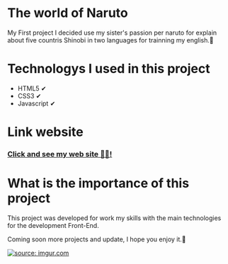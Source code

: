 # The world of Naruto

My First project I decided use my sister's passion per naruto for explain about five countris Shinobi in two languages for trainning my english.🙂

# Technologys I used in this project
* HTML5 ✔
* CSS3 ✔
* Javascript ✔

# Link website
<h3><a href="see my project" formtarget="_blank">Click and see my web site 🐱‍👤! </a></h3>

# What is the importance of this project
This project was developed for work my skills with the main technologies for the development Front-End.

Coming soon more projects and update, I hope you enjoy it.🤗

<a href="https://imgur.com/hzIyiIC"><img src="https://i.imgur.com/hzIyiIC.png" title="source: imgur.com" /></a>
